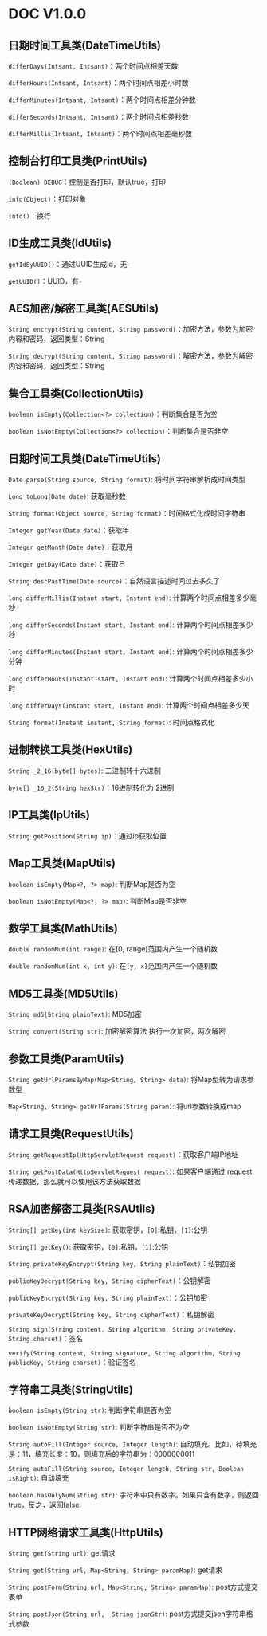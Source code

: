 # DOC V1.0.0

## 日期时间工具类(DateTimeUtils)

`differDays(Intsant, Intsant)`：两个时间点相差天数

`differHours(Intsant, Intsant)`：两个时间点相差小时数

`differMinutes(Intsant, Intsant)`：两个时间点相差分钟数

`differSeconds(Intsant, Intsant)`：两个时间点相差秒数

`differMillis(Intsant, Intsant)`：两个时间点相差毫秒数

## 控制台打印工具类(PrintUtils)

`(Boolean) DEBUG`：控制是否打印，默认true，打印

`info(Object)`：打印对象

`info()`：换行

## ID生成工具类(IdUtils)

`getIdByUUID()`：通过UUID生成Id，无`-`

`getUUID()`：UUID，有`-`

## AES加密/解密工具类(AESUtils)

`String encrypt(String content, String password)`：加密方法，参数为加密内容和密码，返回类型：String

`String decrypt(String content, String password)`：解密方法，参数为解密内容和密码，返回类型：String

## 集合工具类(CollectionUtils)

`boolean isEmpty(Collection<?> collection)`：判断集合是否为空

`boolean isNotEmpty(Collection<?> collection)`：判断集合是否非空

## 日期时间工具类(DateTimeUtils)

`Date parse(String source, String format)`: 将时间字符串解析成时间类型

`Long toLong(Date date)`: 获取毫秒数

`String format(Object source, String format)`：时间格式化成时间字符串

`Integer getYear(Date date)`：获取年

`Integer getMonth(Date date)`：获取月

`Integer getDay(Date date)`：获取日

`String descPastTime(Date source)`：自然语言描述时间过去多久了

`long differMillis(Instant start, Instant end)`: 计算两个时间点相差多少毫秒

`long differSeconds(Instant start, Instant end)`: 计算两个时间点相差多少秒

`long differMinutes(Instant start, Instant end)`: 计算两个时间点相差多少分钟

`long differHours(Instant start, Instant end)`: 计算两个时间点相差多少小时

`long differDays(Instant start, Instant end)`: 计算两个时间点相差多少天

`String format(Instant instant, String format)`: 时间点格式化

## 进制转换工具类(HexUtils)

`String _2_16(byte[] bytes)`: 二进制转十六进制

`byte[] _16_2(String hexStr)`：16进制转化为 2进制

## IP工具类(IpUtils)

`String getPosition(String ip)`：通过ip获取位置

## Map工具类(MapUtils)

`boolean isEmpty(Map<?, ?> map)`: 判断Map是否为空

`boolean isNotEmpty(Map<?, ?> map)`: 判断Map是否非空

## 数学工具类(MathUtils)

`double randomNum(int range)`: 在[0, range)范围内产生一个随机数

`double randomNum(int x, int y)`: 在`[y, x]`范围内产生一个随机数

## MD5工具类(MD5Utils)

`String md5(String plainText)`: MD5加密

`String convert(String str)`: 加密解密算法 执行一次加密，两次解密

## 参数工具类(ParamUtils)

`String getUrlParamsByMap(Map<String, String> data)`: 将Map型转为请求参数型

`Map<String, String> getUrlParams(String param)`: 将url参数转换成map

## 请求工具类(RequestUtils)

`String getRequestIp(HttpServletRequest request)`：获取客户端IP地址

`String getPostData(HttpServletRequest request)`: 如果客户端通过 request 传递数据，那么就可以使用该方法获取数据

## RSA加密解密工具类(RSAUtils)

`String[] getKey(int keySize)`: 获取密钥，`[0]`:私钥，`[1]`:公钥

`String[] getKey()`: 获取密钥，`[0]`:私钥，`[1]`:公钥

`String privateKeyEncrypt(String key, String plainText)`：私钥加密

`publicKeyDecrypt(String key, String cipherText)`：公钥解密

`publicKeyEncrypt(String key, String plainText)`：公钥加密

`privateKeyDecrypt(String key, String cipherText)`：私钥解密

`String sign(String content, String algorithm, String privateKey, String charset)`：签名

`verify(String content, String signature, String algorithm, String publicKey, String charset)`：验证签名

## 字符串工具类(StringUtils)

`boolean isEmpty(String str)`: 判断字符串是否为空

`boolean isNotEmpty(String str)`: 判断字符串是否不为空

`String autoFill(Integer source, Integer length)`: 自动填充。比如，待填充是：11，填充长度：10，则填充后的字符串为：0000000011

`String autoFill(String source, Integer length, String str, Boolean isRight)`: 自动填充

`boolean hasOnlyNum(String str)`: 字符串中只有数字。如果只含有数字，则返回true，反之，返回false.

## HTTP网络请求工具类(HttpUtils)

`String get(String url)`: get请求

`String get(String url, Map<String, String> paramMap)`: get请求

`String postForm(String url, Map<String, String> paramMap)`: post方式提交表单

`String postJson(String url,  String jsonStr)`: post方式提交json字符串格式参数